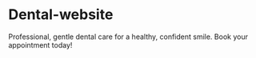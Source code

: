 # Dental-website
Professional, gentle dental care for a healthy, confident smile. Book your appointment today!
